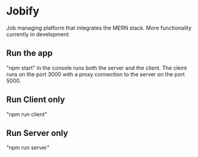 # Jobify
Job managing platform that integrates the MERN stack. More functionailty currently in development.

## Run the app
"npm start" in the console runs both the server and the client. The cleint runs on the port 3000 with a proxy connection to the server on the port 5000.

## Run Client only
"npm run client"

## Run Server only
"npm run server"
